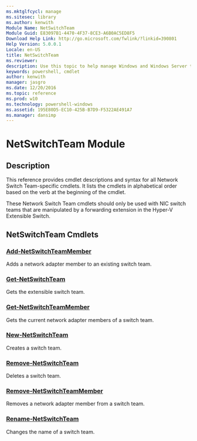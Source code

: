 ```yaml
---
ms.mktglfcycl: manage
ms.sitesec: library
ms.author: kenwith
Module Name: NetSwitchTeam
Module Guid: E83097B1-4470-4F37-8CE3-A6B0AC5ED8F5
Download Help Link: http://go.microsoft.com/fwlink/?linkid=390801
Help Version: 5.0.0.1
Locale: en-US
title: NetSwitchTeam
ms.reviewer:
description: Use this topic to help manage Windows and Windows Server technologies with Windows PowerShell.
keywords: powershell, cmdlet
author: kenwith
manager: jasgro
ms.date: 12/20/2016
ms.topic: reference
ms.prod: w10
ms.technology: powershell-windows
ms.assetid: 195E80D5-EC10-425B-B7D9-F5322AE491A7
ms.manager: dansimp
---
```


# NetSwitchTeam Module
## Description
This reference provides cmdlet descriptions and syntax for all Network Switch Team-specific cmdlets. It lists the cmdlets in alphabetical order based on the verb at the beginning of the cmdlet.

These Network Switch Team cmdlets should only be used with NIC switch teams that are manipulated by a forwarding extension in the Hyper-V Extensible Switch.

## NetSwitchTeam Cmdlets
### [Add-NetSwitchTeamMember](./Add-NetSwitchTeamMember.md)
Adds a network adapter member to an existing switch team.

### [Get-NetSwitchTeam](./Get-NetSwitchTeam.md)
Gets the extensible switch team.

### [Get-NetSwitchTeamMember](./Get-NetSwitchTeamMember.md)
Gets the current network adapter members of a switch team.

### [New-NetSwitchTeam](./New-NetSwitchTeam.md)
Creates a switch team.

### [Remove-NetSwitchTeam](./Remove-NetSwitchTeam.md)
Deletes a switch team.

### [Remove-NetSwitchTeamMember](./Remove-NetSwitchTeamMember.md)
Removes a network adapter member from a switch team.

### [Rename-NetSwitchTeam](./Rename-NetSwitchTeam.md)
Changes the name of a switch team.


